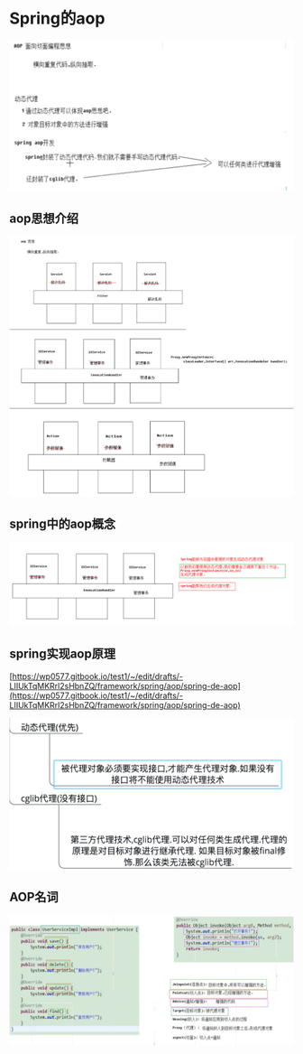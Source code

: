 # Spring的aop

![](../../../.gitbook/assets/image%20%28121%29.png)

## aop思想介绍

![](../../../.gitbook/assets/image%20%2843%29.png)

## spring中的aop概念

![](../../../.gitbook/assets/image%20%2822%29.png)

## spring实现aop原理

[https://wp0577.gitbook.io/test1/~/edit/drafts/-LIIUkTqMKRrl2sHbnZQ/framework/spring/aop/spring-de-aop](https://wp0577.gitbook.io/test1/~/edit/drafts/-LIIUkTqMKRrl2sHbnZQ/framework/spring/aop/spring-de-aop)

![](../../../.gitbook/assets/image%20%28129%29.png)

## AOP名词

![](../../../.gitbook/assets/image%20%287%29.png)



